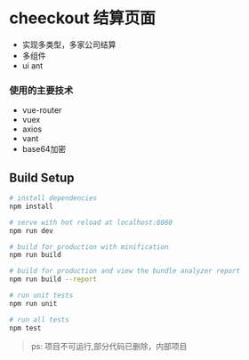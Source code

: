 # cheeckout 结算页面

* 实现多类型，多家公司结算
* 多组件
* ui ant


### 使用的主要技术

* vue-router
* vuex
* axios
* vant
* base64加密


## Build Setup

``` bash
# install dependencies
npm install

# serve with hot reload at localhost:8080
npm run dev

# build for production with minification
npm run build

# build for production and view the bundle analyzer report
npm run build --report

# run unit tests
npm run unit

# run all tests
npm test
```

> ps: 项目不可运行,部分代码已删除，内部项目
